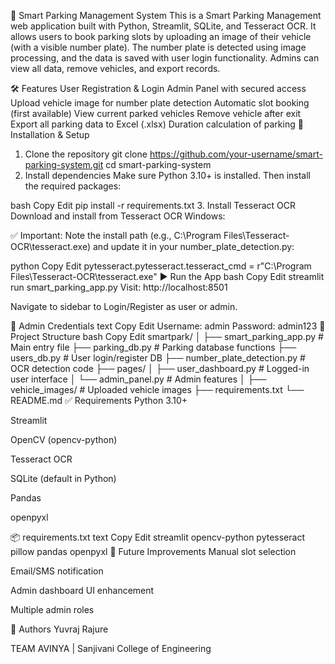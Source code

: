 🚗 Smart Parking Management System
This is a Smart Parking Management web application built with Python, Streamlit, SQLite, and Tesseract OCR. It allows users to book parking slots by uploading an image of their vehicle (with a visible number plate). The number plate is detected using image processing, and the data is saved with user login functionality. Admins can view all data, remove vehicles, and export records.

🛠️ Features
User Registration & Login
Admin Panel with secured access
Upload vehicle image for number plate detection
Automatic slot booking (first available)
View current parked vehicles
Remove vehicle after exit
Export all parking data to Excel (.xlsx)
Duration calculation of parking
🔧 Installation & Setup
1. Clone the repository
git clone https://github.com/your-username/smart-parking-system.git
cd smart-parking-system
2. Install dependencies
Make sure Python 3.10+ is installed. Then install the required packages:

bash
Copy
Edit
pip install -r requirements.txt
3. Install Tesseract OCR
Download and install from Tesseract OCR Windows:

✅ Important: Note the install path (e.g., C:\Program Files\Tesseract-OCR\tesseract.exe) and update it in your number_plate_detection.py:

python
Copy
Edit
pytesseract.pytesseract.tesseract_cmd = r"C:\Program Files\Tesseract-OCR\tesseract.exe"
▶️ Run the App
bash
Copy
Edit
streamlit run smart_parking_app.py
Visit: http://localhost:8501

Navigate to sidebar to Login/Register as user or admin.

👤 Admin Credentials
text
Copy
Edit
Username: admin
Password: admin123
📂 Project Structure
bash
Copy
Edit
smartpark/
│
├── smart_parking_app.py          # Main entry file
├── parking_db.py                 # Parking database functions
├── users_db.py                   # User login/register DB
├── number_plate_detection.py     # OCR detection code
├── pages/
│   ├── user_dashboard.py         # Logged-in user interface
│   └── admin_panel.py            # Admin features
│
├── vehicle_images/               # Uploaded vehicle images
├── requirements.txt
└── README.md
✅ Requirements
Python 3.10+

Streamlit

OpenCV (opencv-python)

Tesseract OCR

SQLite (default in Python)

Pandas

openpyxl

📦 requirements.txt
text
Copy
Edit
streamlit
opencv-python
pytesseract
pillow
pandas
openpyxl
🚀 Future Improvements
Manual slot selection

Email/SMS notification

Admin dashboard UI enhancement

Multiple admin roles

🙌 Authors
Yuvraj Rajure

TEAM AVINYA | Sanjivani College of Engineering




